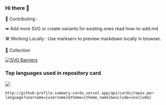 ### Hi there 👋
🚧 Contributing :

➡ Add more SVG or create variants for existing ones read how-to-add.md

🛠️ Working Locally : Use markserv to preview markdown locally in browser.

💐 Collection


[![SVG Banners](https://svg-banners.vercel.app/api?type=glitch&text1=WAGMI🤹&width=1200&height=400)](https://github.com/Akshay090/svg-banners)

### Top languages used in repository card
![](http://github-profile-summary-cards.vercel.app/api/cards/repos-per-language?username=vn7n24fzkq&theme=nord_bright)

`http://github-profile-summary-cards.vercel.app/api/cards/repos-per-language?username={username}&theme={theme_name}&exclude={exclude}`



 
<!--
**venuswhispers/venuswhispers** is a ✨ _special_ ✨ repository because its `README.md` (this file) appears on your GitHub profile.

Here are some ideas to get you started:

- 🔭 I’m currently working on ...
- 🌱 I’m currently learning ...
- 👯 I’m looking to collaborate on ...
- 🤔 I’m looking for help with ...
- 💬 Ask me about ...
- 📫 How to reach me: ...
- 😄 Pronouns: ...
- ⚡ Fun fact: ...
-->
